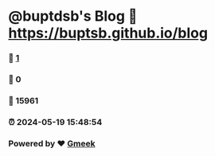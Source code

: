 # @buptdsb's Blog :link: https://buptsb.github.io/blog 
### :page_facing_up: [1](https://buptsb.github.io/blog/tag.html) 
### :speech_balloon: 0 
### :hibiscus: 15961 
### :alarm_clock: 2024-05-19 15:48:54 
### Powered by :heart: [Gmeek](https://github.com/Meekdai/Gmeek)
